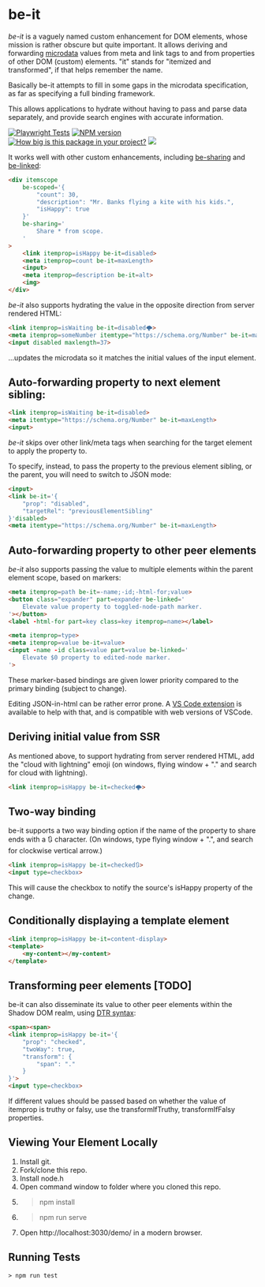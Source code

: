 # be-it

*be-it* is a vaguely named custom enhancement for DOM elements, whose mission is rather obscure but quite important.  It allows deriving and forwarding [microdata](https://developer.mozilla.org/en-US/docs/Web/HTML/Microdata) values from meta and link tags to and from properties of other DOM (custom) elements.  "it" stands for "itemized and transformed", if that helps remember the name.  

Basically be-it attempts to fill in some gaps in the microdata specification, as far as specifying a full binding framework.

This allows applications to hydrate without having to pass and parse data separately, and provide search engines with accurate information.

[![Playwright Tests](https://github.com/bahrus/be-it/actions/workflows/CI.yml/badge.svg)](https://github.com/bahrus/be-it/actions/workflows/CI.yml)
[![NPM version](https://badge.fury.io/js/be-it.png)](http://badge.fury.io/js/be-it)
[![How big is this package in your project?](https://img.shields.io/bundlephobia/minzip/be-it?style=for-the-badge)](https://bundlephobia.com/result?p=be-it)
<img src="http://img.badgesize.io/https://cdn.jsdelivr.net/npm/be-it?compression=gzip">

It works well with other custom enhancements, including [be-sharing](https://github.com/bahrus/be-sharing) and [be-linked](https://github.com/bahrus/be-linked):

```html
<div itemscope 
    be-scoped='{
        "count": 30,
        "description": "Mr. Banks flying a kite with his kids.",
        "isHappy": true
    }'
    be-sharing='
        Share * from scope.
    '
>
    <link itemprop=isHappy be-it=disabled>
    <meta itemprop=count be-it=maxLength>
    <input>
    <meta itemprop=description be-it=alt>
    <img>
</div>
```

*be-it* also supports hydrating the value in the opposite direction from server rendered HTML:

```html
<link itemprop=isWaiting be-it=disabled🌩️>
<meta itemprop=someNumber itemtype="https://schema.org/Number" be-it=maxLength🌩️>
<input disabled maxlength=37>
```

...updates the microdata so it matches the initial values of the input element.

## Auto-forwarding property to next element sibling:

```html
<link itemprop=isWaiting be-it=disabled>
<meta itemtype="https://schema.org/Number" be-it=maxLength>
<input>
```

*be-it* skips over other link/meta tags when searching for the target element to apply the property to.

To specify, instead, to pass the property to the previous element sibling, or the parent, you will need to switch to JSON mode:

```html
<input>
<link be-it='{
    "prop": "disabled",
    "targetRel": "previousElementSibling"
}'disabled>
<meta itemtype="https://schema.org/Number" be-it=maxLength>

```

## Auto-forwarding property to other peer elements

*be-it* also supports passing the value to multiple elements within the parent element scope, based on markers:

```html
<meta itemprop=path be-it=-name;-id;-html-for;value>
<button class="expander" part=expander be-linked='
    Elevate value property to toggled-node-path marker.
'></button>
<label -html-for part=key class=key itemprop=name></label>

<meta itemprop=type>
<meta itemprop=value be-it=value>
<input -name -id class=value part=value be-linked='
    Elevate $0 property to edited-node marker.
'>
```

These marker-based bindings are given lower priority compared to the primary binding (subject to change).

Editing JSON-in-html can be rather error prone. A [VS Code extension](https://marketplace.visualstudio.com/items?itemName=andersonbruceb.json-in-html) is available to help with that, and is compatible with web versions of VSCode.

## Deriving initial value from SSR

As mentioned above, to support hydrating from server rendered HTML, add the "cloud with lightning" emoji (on windows, flying window + "." and search for cloud with lightning).

```html
<link itemprop=isHappy be-it=checked🌩️>
```
## Two-way binding

be-it supports a two way binding option if the name of the property to share ends with a 🔃 character. (On windows, type flying window + ".", and search for clockwise vertical arrow.)

```html
<link itemprop=isHappy be-it=checked🔃>
<input type=checkbox>
```

This will cause the checkbox to notify the source's isHappy property of the change.

## Conditionally displaying a template element

```html
<link itemprop=isHappy be-it=content-display>
<template>
    <my-content></my-content>
</template>
```

## Transforming peer elements [TODO]

be-it can also disseminate its value to other peer elements within the Shadow DOM realm, using [DTR syntax](https://github.com/bahrus/trans-render#declarative-trans-render-syntax-via-json-serializable-rhs-expressions-with-libdtrjs):

```html
<span><span>
<link itemprop=isHappy be-it='{
    "prop": "checked",
    "twoWay": true,
    "transform": {
        "span": "."
    }
}'>
<input type=checkbox>
```

If different values should be passed based on whether the value of itemprop is truthy or falsy, use the transformIfTruthy, transformIfFalsy properties.



## Viewing Your Element Locally

1.  Install git.
2.  Fork/clone this repo.
3.  Install node.h
4.  Open command window to folder where you cloned this repo.
5.  > npm install
6.  > npm run serve
7.  Open http://localhost:3030/demo/ in a modern browser.

## Running Tests

```
> npm run test
```



